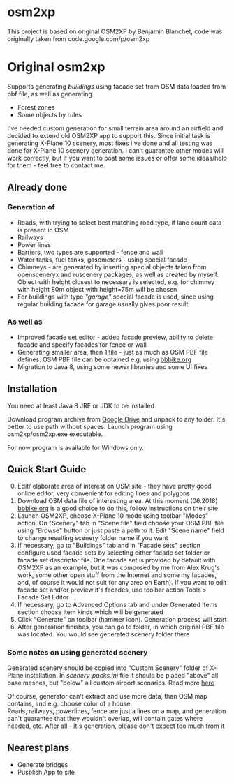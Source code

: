 # osm2xp
This project is based on original OSM2XP by Benjamin Blanchet, code was originally taken from code.google.com/p/osm2xp
# Original osm2xp 
Supports generating *buildings* using facade set from OSM data loaded from pbf file, as well as generating
* Forest zones
* Some objects by rules 

I've needed custom generation for small terrain area around an airfield and decided to extend old OSM2XP app to support this.
Since initial task is generating X-Plane 10 scenery, most fixes I've done and all testing was done for X-Plane 10 scenery generation. I can't guarantee other modes will work correctly, but if you want to post some issues or offer some ideas/help for them - feel free to contact me.

## Already done

### Generation of
* Roads, with trying to select best matching road type, if lane count data is present in OSM
* Railways
* Power lines
* Barriers, two types are supported - fence and wall
* Water tanks, fuel tanks, gasometers - using special facade
* Chimneys - are generated by inserting special objects taken from opensceneryx and ruscenery packages, as well as created by myself. Object with height closest to necessary is selected, e.g. for chimney with height 80m object with height=75m will be chosen
* For buildings with type *"garage"* special facade is used, since using regular building facade for garage usually gives poor result

### As well as
* Improved facade set editor - added facade preview, ability to delete facade and specify facades for fence or wall 
* Generating smaller area, then 1 tile - just as much as OSM PBF file defines. OSM PBF file can be obtained e.g. using [bbbike.org](https://extract.bbbike.org/ "bbbike.org")
* Migration to Java 8, using some newer libraries and some UI fixes

## Installation
You need at least Java 8 JRE or JDK to be installed

Download program archive from [Google Drive](https://drive.google.com/open?id=1Xj2mk3_RjO-kRp4VapPQoWeEVRl1iRti "Google Drive") and unpack to any folder. It's better to use path without spaces. Launch program using osm2xp/osm2xp.exe executable.

For now program is available for Windows only.

## Quick Start Guide

0. Edit/ elaborate area of interest on OSM site - they have pretty good online editor, very convenient for editing lines and polygons
1. Download OSM data file of interesting area. At this moment (06.2018) [bbbike.org](https://extract.bbbike.org/ "bbbike.org") is a good choice to do this, follow instructions on their site
2. Launch OSM2XP, choose X-Plane 10 mode using toolbar "Modes" action. On "Scenery" tab in "Scene file" field choose your OSM PBF file using "Browse" button or just paste a path to it. Edit "Scene name" field to change resulting scenery folder name if you want 
3. If necessary, go to "Buildings" tab and in "Facade sets" section configure used facade sets by selecting either facade set folder or facade set descriptor file. One facade set is provided by default with OSM2XP as an example, but it was composed by me from Alex Krug's work, some other open stuff from the Internet and some my facades, and, of course it would not suit for any area on Earth). If you want to edit facade set and/or preview it's facades, use toolbar action Tools > Facade Set Editor  
4. If necessary, go to Advanced Options tab and under Generated Items section choose item kinds which will be generated
5. Click "Generate" on toolbar (hammer icon). Generation process will start
6. After generation finishes, you can go to folder, in which original PBF file was located. You would see generated scenery folder there

### Some notes on using generated scenery

Generated scenery should be copied into "Custom Scenery" folder of X-Plane installation. In *scenery_packs.ini* file it should be placed "above" all base meshes, but "below" all custom airport scenarios. Read more [here](https://www.x-plane.com/kb/changing-custom-scenery-load-order-in-x-plane-10/ "here")

Of course, generator can't extract and use more data, than OSM map contains, and e.g. choose color of a house   
Roads, railways, powerlines, fence are just a lines on a map, and generation can't guarantee that they wouldn't overlap, will contain gates where needed, etc.
After all - it's generation, please don't expect too much from it

## Nearest plans
* Generate bridges
* Pusblish App to site

